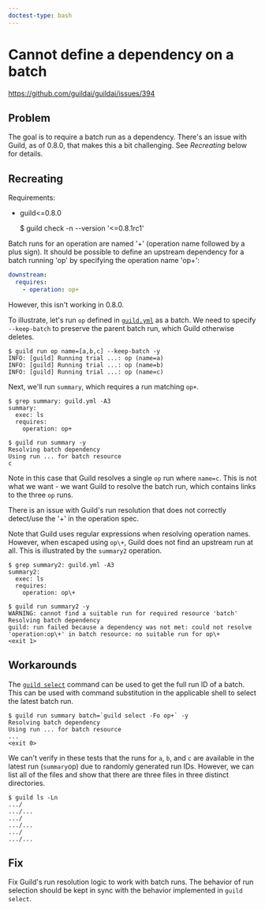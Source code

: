 ```yaml
---
doctest-type: bash
---
```


# Cannot define a dependency on a batch

https://github.com/guildai/guildai/issues/394

## Problem

The goal is to require a batch run as a dependency. There's an issue
with Guild, as of 0.8.0, that makes this a bit challenging. See
*Recreating* below for details.

## Recreating

Requirements:

- guild<=0.8.0

    $ guild check -n --version '<=0.8.1rc1'

Batch runs for an operation are named '<op-name>+' (operation name
followed by a plus sign). It should be possible to define an upstream
dependency for a batch running 'op' by specifying the operation name
'op+':

``` yaml
downstream:
  requires:
    - operation: op+
```

However, this isn't working in 0.8.0.

To illustrate, let's run `op` defined in [`guild.yml`](guild.yml) as a
batch. We need to specify `--keep-batch` to preserve the parent batch
run, which Guild otherwise deletes.

    $ guild run op name=[a,b,c] --keep-batch -y
    INFO: [guild] Running trial ...: op (name=a)
    INFO: [guild] Running trial ...: op (name=b)
    INFO: [guild] Running trial ...: op (name=c)

Next, we'll run `summary`, which requires a run matching `op+`.

    $ grep summary: guild.yml -A3
    summary:
      exec: ls
      requires:
        operation: op+

    $ guild run summary -y
    Resolving batch dependency
    Using run ... for batch resource
    c

Note in this case that Guild resolves a single `op` run where
`name=c`. This is not what we want - we want Guild to resolve the
batch run, which contains links to the three `op` runs.

There is an issue with Guild's run resolution that does not correctly
detect/use the '+' in the operation spec.

Note that Guild uses regular expressions when resolving operation
names. However, when escaped using `op\+`, Guild does not find an
upstream run at all. This is illustrated by the `summary2` operation.

    $ grep summary2: guild.yml -A3
    summary2:
      exec: ls
      requires:
        operation: op\+

    $ guild run summary2 -y
    WARNING: cannot find a suitable run for required resource 'batch'
    Resolving batch dependency
    guild: run failed because a dependency was not met: could not resolve
    'operation:op\+' in batch resource: no suitable run for op\+
    <exit 1>

## Workarounds

The [`guild select`](https://my.guild.ai/commands/select) command can
be used to get the full run ID of a batch. This can be used with
command substitution in the applicable shell to select the latest
batch run.

    $ guild run summary batch=`guild select -Fo op+` -y
    Resolving batch dependency
    Using run ... for batch resource
    ...
    <exit 0>

We can't verify in these tests that the runs for `a`, `b`, and `c` are
available in the latest run (`summary`op) due to randomly generated
run IDs. However, we can list all of the files and show that there are
three files in three distinct directories.

    $ guild ls -Ln
    .../
    .../...
    .../
    .../...
    .../
    .../...

## Fix

Fix Guild's run resolution logic to work with batch runs. The behavior
of run selection should be kept in sync with the behavior implemented
in `guild select`.

